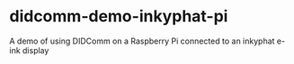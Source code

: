 # didcomm-demo-inkyphat-pi
A demo of using DIDComm on a Raspberry Pi connected to an inkyphat e-ink display

